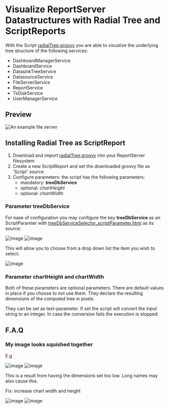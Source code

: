 # Visualize ReportServer Datastructures with Radial Tree and ScriptReports

With the Script [radialTree.groovy](https://github.com/infofabrik/reportserver-samples/blob/main/src/net/datenwerke/rs/samples/charts/radialtree/radialTree.groovy)
you are able to visualize the underlying tree structure of the following services:
* DashboardManagerService
* DashboardService
* DatasinkTreeService
* DatasourceService
* FileServerService
* ReportService
* TsDiskService
* UserManagerService

## Preview
![An example file server](https://github.com/infofabrik/reportserver-samples/blob/main/src/net/datenwerke/rs/samples/charts/radialtree/radialtree-output.png)

## Installing Radial Tree as ScriptReport

1. Download and import [radialTree.groovy](https://github.com/infofabrik/reportserver-samples/blob/main/src/net/datenwerke/rs/samples/charts/radialtree/radialTree.groovy)
into your ReportServer filesystem
2. Create a new ScriptReport and set the downloaded groovy file as 'Script' source
3. Configure parameters: the script has the following parameters:
    * mandatory: **treeDbService**
    * optional: *chartHeight* 
    * optional: *chartWidth* 
### Parameter treeDbService
For ease of configuration you may configure the key **treeDbService** as an ScriptParamter with [treeDbServiceSelector_scriptParameter.html](https://github.com/infofabrik/reportserver-samples/blob/main/src/net/datenwerke/rs/samples/charts/radialtree/treeDbServiceSelector_scriptParameter.html)
as its source: 

![image](https://user-images.githubusercontent.com/65605180/183521582-47fc0656-ade6-46db-9d80-aabd49970c7d.png)
![image](https://user-images.githubusercontent.com/65605180/183250885-d349571a-f979-42cc-a1dd-6e08685b13a6.png)

This will allow you to choose from a drop down list the item you wish to select:

![image](https://user-images.githubusercontent.com/65605180/183521818-c5eefc2f-ad55-48c0-9a79-23e52d8f2867.png)


### Parameter chartHeight and chartWidth

Both of these parameters are optional parameters. There are default values in place if you choose to not use them. They declare the resulting dimensions of 
the computed tree in pixels. 

They can be set as text-parameter. If set the script will convert the input string to an integer. In case the conversion fails the execution is stopped.

## F.A.Q

### My image looks squished together
E.g

![image](https://user-images.githubusercontent.com/65605180/183521928-8a6c2c6f-88d4-4666-a55d-8d98cea05a2d.png)
![image](https://user-images.githubusercontent.com/65605180/183251363-95b3c846-df25-42d6-ba55-5503f5590565.png)

This is a result from having the dimensions set too low. Long names may also cause this.

Fix: increase chart width and height

![image](https://user-images.githubusercontent.com/65605180/183522001-b34ec1ff-41a4-437b-a033-ba11ed049629.png)
![image](https://user-images.githubusercontent.com/65605180/183251449-90b1ea6a-017d-4281-90a7-25b5259cc0db.png)

